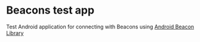# Beacons test app

Test Android application for connecting with Beacons using [Android Beacon Library](https://altbeacon.github.io/android-beacon-library/index.html)
